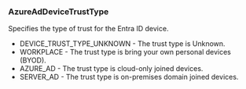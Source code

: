 ### AzureAdDeviceTrustType
Specifies the type of trust for the Entra ID device.

- DEVICE_TRUST_TYPE_UNKNOWN - The trust type is Unknown.
- WORKPLACE - The trust type is bring your own personal devices (BYOD).
- AZURE_AD - The trust type is cloud-only joined devices.
- SERVER_AD - The trust type is on-premises domain joined devices.
